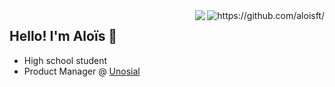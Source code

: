 <img align="right" alt ="https://github.com/aloisft/" src="https://github-readme-stats.vercel.app/api?username=aloisft&show_icons=true&hide_border=true&theme=codeSTACKr" />
<img align="right" src="https://github-readme-streak-stats.herokuapp.com/?user=aloisft&hide_border=true&theme=github_dark&alt="aloisft" /></p>
    </a>
</p>

<h2 align="left">
    Hello! I'm <strong>Aloïs 👋</strong>
</h2>

- High school student
- Product Manager @ [Unosial](https://unosial.com)

